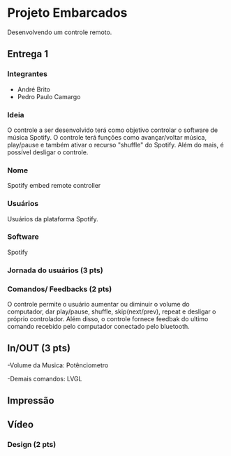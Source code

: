 # Projeto Embarcados

Desenvolvendo um controle remoto.

## Entrega 1

### Integrantes

- André Brito
- Pedro Paulo Camargo

### Ideia

<!--  Descreva aqui em poucas palavras qual a ideia do seu controle. Se ele vai ser de jogo ou de aplicação -->
O controle a ser desenvolvido terá como objetivo controlar o software de música Spotify. O controle terá funções como avançar/voltar música, play/pause e também ativar o recurso "shuffle" do Spotify. Além do mais, é possível desligar o controle.

### Nome

<!-- De um nome ao seu controle! -->
Spotify embed remote controller

### Usuários 

<!-- Descreva aqui quem seriam os possíveis usuários deste controle. -->
Usuários da plataforma Spotify.

### Software

<!-- Qual software que seu controle vai controlar? -->
Spotify

### Jornada do usuários (3 pts)

<!-- Descreva ao menos duas jornadas de usuários distintos, é para caprichar! -->

### Comandos/ Feedbacks (2 pts)

O controle permite o usuário aumentar ou diminuir o volume do computador, dar play/pause, shuffle, skip(next/prev), repeat e desligar o próprio controlador. Além disso, o controle fornece feedbak do ultimo comando recebido pelo computador conectado pelo bluetooth. 

## In/OUT (3 pts)

-Volume da Musica: Potênciometro

-Demais comandos: LVGL

## Impressão

## Vídeo

### Design (2 pts)

<!--
Faca um esboco de como seria esse controle (vai ter uma etapa que terão que detalhar melhor isso).
-->
